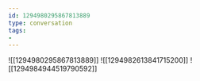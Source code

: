 ```yaml
---
id: 1294980295867813889
type: conversation
tags:
- 
---
```

![[1294980295867813889]]
![[1294982613841715200]]
![[1294984944519790592]]

